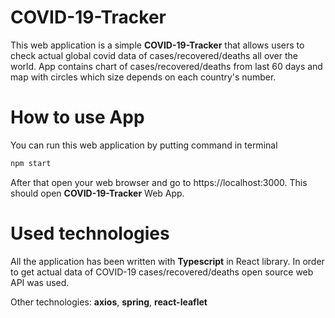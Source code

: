 # COVID-19-Tracker

This web application is a simple **COVID-19-Tracker** that allows users to check actual global covid data of cases/recovered/deaths all over the world. App contains chart of cases/recovered/deaths from last 60 days and map with circles which size depends on each country's number.

# How to use App

You can run this web application by putting command in terminal

```sh
npm start
```

After that open your web browser and go to https://localhost:3000. This should open **COVID-19-Tracker** Web App.

# Used technologies

All the application has been written with **Typescript** in React library. In order to get actual data of COVID-19 cases/recovered/deaths open source web API was used.

Other technologies: **axios**, **spring**, **react-leaflet**
